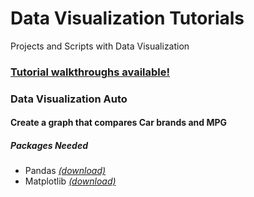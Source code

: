 # Data Visualization Tutorials
Projects and Scripts with Data Visualization
### [Tutorial walkthroughs available!](http://codingwithrose.com/tutorials.html)  

### Data Visualization Auto
#### Create a graph that compares Car brands and MPG
##### Packages Needed
- Pandas [*(download)*](https://pandas.pydata.org)
- Matplotlib [*(download)*](https://matplotlib.org/users/installing.html)
